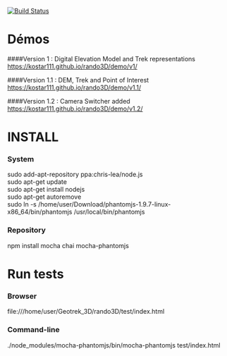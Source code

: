 [![Build Status](https://travis-ci.org/kostar111/rando3D.svg?branch=master)](https://travis-ci.org/kostar111/rando3D)


Démos
======

####Version 1 : Digital Elevation Model and Trek representations
https://kostar111.github.io/rando3D/demo/v1/

####Version 1.1 : DEM, Trek and Point of Interest
https://kostar111.github.io/rando3D/demo/v1.1/

####Version 1.2 : Camera Switcher added 
https://kostar111.github.io/rando3D/demo/v1.2/



INSTALL
======

### System ###

sudo add-apt-repository ppa:chris-lea/node.js   
sudo apt-get update   
sudo apt-get install nodejs   
sudo apt-get autoremove   
sudo ln -s /home/user/Download/phantomjs-1.9.7-linux-x86_64/bin/phantomjs /usr/local/bin/phantomjs  

### Repository ###

npm install mocha chai mocha-phantomjs


Run tests 
======

### Browser ###

file:///home/user/Geotrek_3D/rando3D/test/index.html

### Command-line ###

./node_modules/mocha-phantomjs/bin/mocha-phantomjs test/index.html 





